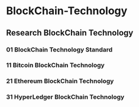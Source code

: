 # BlockChain-Technology
## Research BlockChain Technology
### 01 BlockChain Technology Standard
### 11 Bitcoin BlockChain Technology
### 21 Ethereum BlockChain Technology
### 31 HyperLedger BlockChain Technology
